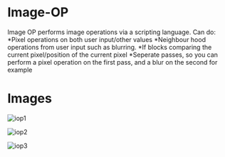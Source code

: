 Image-OP
========
Image OP performs image operations via a scripting language.
Can do:
*Pixel operations on both user input/other values
*Neighbour hood operations from user input such as blurring.
*If blocks comparing the current pixel/position of the current pixel
*Seperate passes, so you can perform a pixel operation on the first pass, and a blur on the second for example

Images
======
![iop1](https://github.com/EvilSeven/Image-OP/raw/master/INFO/iop1.jpg)

![iop2](https://github.com/EvilSeven/Image-OP/raw/master/INFO/iop2.jpg)

![iop3](https://github.com/EvilSeven/Image-OP/raw/master/INFO/iop3.jpg)